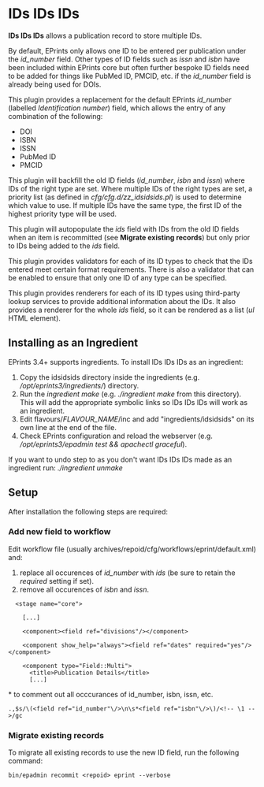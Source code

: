 # IDs IDs IDs #

**IDs IDs IDs** allows a publication record to store multiple IDs.

By default, EPrints only allows one ID to be entered per publication under the *id_number* field.  Other types of ID fields such as *issn* and *isbn* have been included within EPrints core but often further bespoke ID fields need to be added for things like PubMed ID, PMCID, etc. if the *id_number* field is already being used for DOIs.

This plugin provides a replacement for the default EPrints *id_number* (labelled *Identification number*) field, which allows the entry of any combination of the following:

 * DOI
 * ISBN
 * ISSN
 * PubMed ID
 * PMCID

This plugin will backfill the old ID fields (*id_number*, *isbn* and *issn*) where IDs of the right type are set. Where multiple IDs of the right types are set, a priority list (as defined in *cfg/cfg.d/zz_idsidsids.pl*) is used to determine which value to use.  If multiple IDs have the same type, the first ID of the highest priority type will be used.

This plugin will autopopulate the *ids* field with IDs from the old ID fields when an item is recommitted (see **Migrate existing records**) but only prior to IDs being added to the *ids* field.

This plugin provides validators for each of its ID types to check that the IDs entered meet certain format requirements.  There is also a validator that can be enabled to ensure that only one ID of any type can be specified.

This plugin provides renderers for each of its ID types using third-party lookup services to provide additional information about the IDs.  It also provides a renderer for the whole *ids* field, so it can be rendered as a list (*ul* HTML element).

## Installing as an Ingredient ##

EPrints 3.4+ supports ingredients.  To install IDs IDs IDs as an ingredient:

 1. Copy the idsidsids directory inside the ingredients (e.g. */opt/eprints3/ingredients/*) directory.
 2. Run the *ingredient make* (e.g. *./ingredient make* from this directory).  This will add the appropriate symbolic links so IDs IDs IDs will work as an ingredient.
 3. Edit flavours/*FLAVOUR_NAME*/inc and add "ingredients/idsidsids" on its own line at the end of the file.
 4. Check EPrints configuration and reload the webserver (e.g. */opt/eprints3/epadmin test && apachectl graceful*).

If you want to undo step to as you don't want IDs IDs IDs made as an ingredient run: *./ingredient unmake*

## Setup ##

After installation the following steps are required:

### Add new field to workflow ###

Edit workflow file (usually archives/repoid/cfg/workflows/eprint/default.xml) and:

 1. replace all occurences of *id_number* with *ids* (be sure to retain the *required* setting if set).
 2. remove all occurences of *isbn* and *issn*.

````
  <stage name="core">

    [...]

    <component><field ref="divisions"/></component>

    <component show_help="always"><field ref="dates" required="yes"/></component>

    <component type="Field::Multi">
      <title>Publication Details</title>
      [...]
````
\* to comment out all occcurances of id_number, isbn, issn, etc.
```` 
.,$s/\(<field ref="id_number"\/>\n\s*<field ref="isbn"\/>\)/<!-- \1 -->/gc
````
### Migrate existing records ###

To migrate all existing records to use the new ID field, run the following command:

````
bin/epadmin recommit <repoid> eprint --verbose
````

